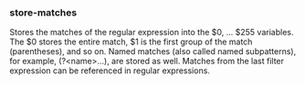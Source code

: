 ### store-matches

Stores the matches of the regular expression into the \$0, \... \$255
variables. The \$0 stores the entire match, \$1 is the first group of
the match (parentheses), and so on. Named matches (also called named
subpatterns), for example, (?\<name\>\...), are stored as well. Matches
from the last filter expression can be referenced in regular
expressions.
